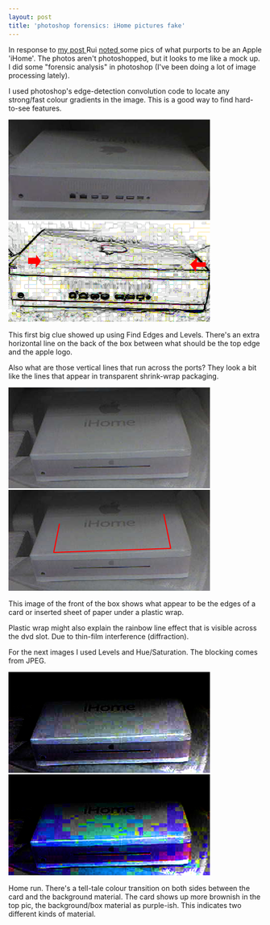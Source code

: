 ```yaml
---
layout: post
title: 'photoshop forensics: iHome pictures fake'
---
```

<p>In response to <a href="/weblog/2005/01/07">my post </a>Rui <a href="http://the.taoofmac.com/space/blog/2005-01-07.23%3A48">noted </a>some pics of what purports to be an Apple 'iHome'. The photos aren't photoshopped, but it looks to me like a mock up. I did some "forensic analysis" in photoshop (I've been doing a lot of image processing lately). </p><p>I used photoshop's edge-detection convolution code to locate any strong/fast colour gradients in the image. This is a good way to find hard-to-see features. </p><div class="floating_left"><img src="/weblog/images/2005/ihome-3a.png" alt="ihome" /><br /><img src="/weblog/images/2005/ihome-3b.png" alt="ihome" /></div><p>This first big clue showed up using Find Edges and Levels. There's an extra horizontal line on the back of the box between what should be the top edge and the apple logo. </p><p>Also what are those vertical lines that run across the ports? They look a bit like the lines that appear in transparent shrink-wrap packaging. </p><div style="clear: both;"></div><div class="floating_left"><img src="/weblog/images/2005/ihome-1a.png" alt="ihome" /><br /><img src="/weblog/images/2005/ihome-1b.png" alt="ihome" /></div><p>This image of the front of the box shows what appear to be the edges of a card or inserted sheet of paper under a plastic wrap. </p><p>Plastic wrap might also explain the rainbow line effect that is visible across the dvd slot. Due to thin-film interference (diffraction). </p><p>For the next images I used Levels and Hue/Saturation. The blocking comes from JPEG. </p><div style="clear: both;"></div><div class="floating_left"><img src="/weblog/images/2005/ihome-1c.png" alt="ihome" /><br /><img src="/weblog/images/2005/ihome-1d.png" alt="ihome" /></div><p>Home run. There's a tell-tale colour transition on both sides between the card and the background material. The card shows up more brownish in the top pic, the background/box material as purple-ish. This indicates two different kinds of material. </p><div style="clear: both;"></div>
